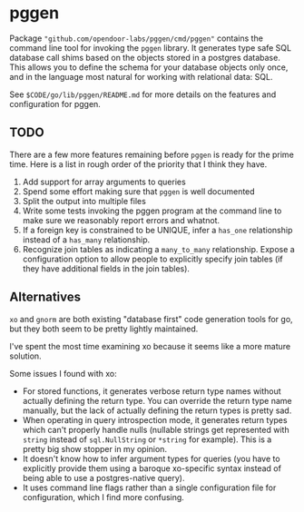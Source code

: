 # pggen

Package `"github.com/opendoor-labs/pggen/cmd/pggen"` contains the command line
tool for invoking the `pggen` library. It generates type safe SQL
database call shims based on the objects stored in a postgres database.
This allows you to define the schema for your database objects only once,
and in the language most natural for working with relational data: SQL.

See `$CODE/go/lib/pggen/README.md` for more details on the features
and configuration for pggen.

## TODO

There are a few more features remaining before `pggen` is ready for the
prime time. Here is a list in rough order of the priority that I think
they have.

1. Add support for array arguments to queries
2. Spend some effort making sure that `pggen` is well documented
3. Split the output into multiple files
4. Write some tests invoking the pggen program at the command line
    to make sure we reasonably report errors and whatnot.
5. If a foreign key is constrained to be UNIQUE, infer a `has_one` relationship
   instead of a `has_many` relationship.
6. Recognize join tables as indicating a `many_to_many` relationship. Expose a
   configuration option to allow people to explicitly specify join tables (if
   they have additional fields in the join tables).

## Alternatives

`xo` and `gnorm` are both existing "database first" code generation tools for
go, but they both seem to be pretty lightly maintained.

I've spent the most time examining xo because it seems like a more mature
solution.

Some issues I found with xo:
  - For stored functions, it generates verbose return type names without
    actually defining the return type. You can override the return type
    name manually, but the lack of actually defining the return types
    is pretty sad.
  - When operating in query introspection mode, it generates return types
    which can't properly handle nulls (nullable strings get represented
    with `string` instead of `sql.NullString` or `*string` for example).
    This is a pretty big show stopper in my opinion.
  - It doesn't know how to infer argument types for queries (you have to
    explicitly provide them using a baroque xo-specific syntax instead
    of being able to use a postgres-native query).
  - It uses command line flags rather than a single configuration file
    for configuration, which I find more confusing.
